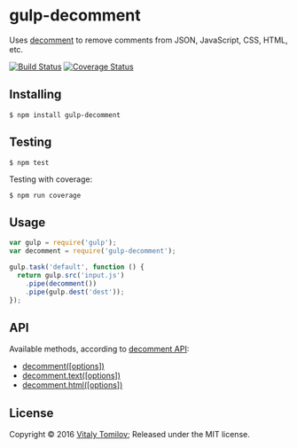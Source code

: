 gulp-decomment
==============

Uses [decomment] to remove comments from JSON, JavaScript, CSS, HTML, etc.

[![Build Status](https://travis-ci.org/vitaly-t/gulp-decomment.svg?branch=master)](https://travis-ci.org/vitaly-t/gulp-decomment)
[![Coverage Status](https://coveralls.io/repos/vitaly-t/gulp-decomment/badge.svg?branch=master)](https://coveralls.io/r/vitaly-t/gulp-decomment?branch=master)

## Installing

```
$ npm install gulp-decomment
```

## Testing

```
$ npm test
```

Testing with coverage:
```
$ npm run coverage
```

## Usage

```js
var gulp = require('gulp');
var decomment = require('gulp-decomment');

gulp.task('default', function () {
  return gulp.src('input.js')
    .pipe(decomment())
    .pipe(gulp.dest('dest'));
});
```

## API

Available methods, according to [decomment API](https://github.com/vitaly-t/decomment#api):
* [decomment([options])](https://github.com/vitaly-t/decomment#decommentcode-options--string)
* [decomment.text([options])](https://github.com/vitaly-t/decomment#decommenttexttext-options--string)
* [decomment.html([options])](https://github.com/vitaly-t/decomment#decommenthtmlhtml-options--string)

## License

Copyright © 2016 [Vitaly Tomilov](https://github.com/vitaly-t);
Released under the MIT license.

[decomment]:https://github.com/vitaly-t/decomment
